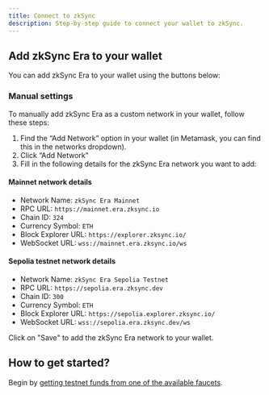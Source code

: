 ```yaml
---
title: Connect to zkSync
description: Step-by-step guide to connect your wallet to zkSync.
---
```


## Add zkSync Era to your wallet

You can add zkSync Era to your wallet using the buttons below:

<network-adder network="mainnet"></network-adder>
<network-adder network="testnet"></network-adder>

### Manual settings

To manually add zkSync Era as a custom network in your wallet, follow these steps:

1. Find the “Add Network” option in your wallet (in Metamask, you can find this in the networks dropdown).
2. Click “Add Network"
3. Fill in the following details for the zkSync Era network you want to add:

#### Mainnet network details

- Network Name: `zkSync Era Mainnet`
- RPC URL: `https://mainnet.era.zksync.io`
- Chain ID: `324`
- Currency Symbol: `ETH`
- Block Explorer URL: `https://explorer.zksync.io/`
- WebSocket URL: `wss://mainnet.era.zksync.io/ws`

#### Sepolia testnet network details

- Network Name: `zkSync Era Sepolia Testnet`
- RPC URL: `https://sepolia.era.zksync.dev`
- Chain ID: `300`
- Currency Symbol: `ETH`
- Block Explorer URL: `https://sepolia.explorer.zksync.io/`
- WebSocket URL: `wss://sepolia.era.zksync.dev/ws`

Click on "Save" to add the zkSync Era network to your wallet.

## How to get started?

Begin by [getting testnet funds from one of the available faucets](faucet).
